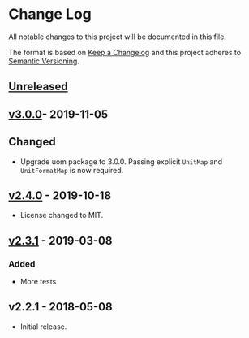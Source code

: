 # Change Log

All notable changes to this project will be documented in this file.

The format is based on [Keep a Changelog](http://keepachangelog.com/)
and this project adheres to [Semantic Versioning](http://semver.org/).

## [Unreleased](https://github.com/promaster-sdk/property/compare/@promaster-sdk%2Fvariant-listing@3.0.0...master)

## [v3.0.0](https://github.com/promaster-sdk/property/compare/@promaster-sdk%2Fvariant-listing@2.4.0...@promaster-sdk%2Fvariant-listing@3.0.0)- 2019-11-05

## Changed

- Upgrade uom package to 3.0.0. Passing explicit `UnitMap` and `UnitFormatMap` is now required.

## [v2.4.0](https://github.com/promaster-sdk/property/compare/@promaster-sdk%2Fvariant-listing@2.3.1...@promaster-sdk%2Fvariant-listing@2.4.0) - 2019-10-18

- License changed to MIT.

## [v2.3.1](https://github.com/promaster-sdk/property/compare/@promaster-sdk%2Fvariant-listing@2.1.1...@promaster-sdk%2Fvariant-listing@2.3.1) - 2019-03-08

### Added

- More tests

## v2.2.1 - 2018-05-08

- Initial release.
